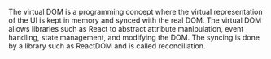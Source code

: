 
The virtual DOM is a programming concept where the virtual representation of the UI is kept in memory and synced with the real DOM. The virtual DOM allows libraries such as React to abstract attribute manipulation, event handling, state management, and modifying the DOM. The syncing is done by a library such as ReactDOM and is called reconciliation.